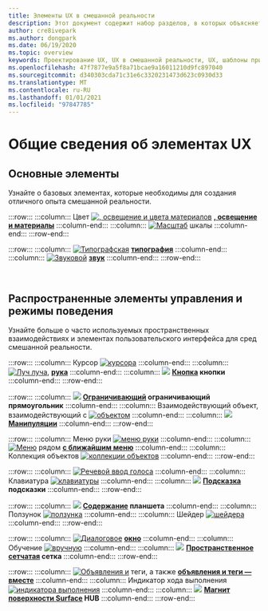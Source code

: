 ```yaml
---
title: Элементы UX в смешанной реальности
description: Этот документ содержит набор разделов, в которых объясняется, как проектировать устройства смешанной реальности.
author: cre8ivepark
ms.author: dongpark
ms.date: 06/19/2020
ms.topic: overview
keywords: Проектирование UX, UX в смешанной реальности, UX, шаблоны приложений, элементы управления, стиль, HoloLens, взаимодействие, пространственное взаимодействие, пространственный пользовательский интерфейс, элементы UX, варианты поведения, стандартные блоки, типографские цвета, гарнитура смешанной реальности, гарнитура Windows Mixed Reality, гарнитура виртуальной реальности, HoloLens, МРТК, набор средств смешанной реальности
ms.openlocfilehash: 47f7877e9a5f8a71bcae9a16011210d9fc897040
ms.sourcegitcommit: d340303cda71c31e6c3320231473d623c0930d33
ms.translationtype: MT
ms.contentlocale: ru-RU
ms.lasthandoff: 01/01/2021
ms.locfileid: "97847785"
---
```

# <a name="ux-elements-overview"></a>Общие сведения об элементах UX

## <a name="foundational-elements"></a>Основные элементы
Узнайте о базовых элементах, которые необходимы для создания отличного опыта смешанной реальности.

:::row:::
    :::column:::
       Цвет [ ![ , освещение и цвета материалов](images/640px-fragments.png)](color-light-and-materials.md) **[, освещение и материалы](color-light-and-materials.md)**
    :::column-end:::
    :::column:::
       [ ![ Масштаб](images/volvo-cars-microsoft-hololens-experience01-640px.png)](scale.md) шкалы **[](scale.md)**
    :::column-end:::
:::row-end:::

:::row:::
    :::column:::
       [ ![ Типографская](images/typography-cover.png)](typography.md) **[типография](typography.md)**
    :::column-end:::
    :::column:::
       [ ![ Звуковой](images/spatialaudio.png)](spatial-sound-design.md) **[звук](spatial-sound-design.md)**
    :::column-end:::
:::row-end:::

<br>

## <a name="common-controls-and-behaviors"></a>Распространенные элементы управления и режимы поведения
Узнайте больше о часто используемых пространственных взаимодействиях и элементах пользовательского интерфейса для сред смешанной реальности.

:::row:::
    :::column:::
       Курсор [ ![ курсора](images/UX_Hero_Cursor.jpg)](cursors.md) **[](cursors.md)**
    :::column-end:::
    :::column:::
       [ ![ Луч луча,](images/UX_Hero_HandRay.jpg)](point-and-commit.md) **[рука](point-and-commit.md)**
    :::column-end:::
    :::column:::
       [ ![](images/UX_Hero_Button.jpg)](button.md) **[Кнопка](button.md) кнопки**
    :::column-end:::
:::row-end:::

:::row:::
    :::column:::
       [ ![](images/UX_Hero_BoundingBox.jpg)](app-bar-and-bounding-box.md) **[Ограничивающий](app-bar-and-bounding-box.md) ограничивающий прямоугольник**
    :::column-end:::
    :::column:::
       Взаимодействующий объект, взаимодействующий с [ ![ объектом](images/UX_Hero_Interactable.jpg)](interactable-object.md) **[](interactable-object.md)**
    :::column-end:::
    :::column:::
       [ ![](images/UX_Hero_Manipulation.jpg)](direct-manipulation.md) **[Манипуляции](direct-manipulation.md)**
    :::column-end:::
:::row-end:::

:::row:::
    :::column:::
       Меню руки [ ![ меню руки](images/UX_Hero_HandMenu.jpg)](hand-menu.md) **[](hand-menu.md)**
    :::column-end:::
    :::column:::
       [ ![ Меню](images/UX_Hero_NearMenu.jpg)](near-menu.md) рядом **[с ближайшим меню](near-menu.md)**
    :::column-end:::
    :::column:::
       Коллекция объектов [ ![ коллекции объектов](images/UX_Hero_ObjectCollection.jpg)](object-collection.md) **[](object-collection.md)**
    :::column-end:::
:::row-end:::

:::row:::
    :::column:::
       [ ![ Речевой ввод голоса](images/UX_Hero_VoiceCommand.jpg)](voice-input.md) **[](voice-input.md)**
    :::column-end:::
    :::column:::
       Клавиатура [ ![ клавиатуры](images/UX_Hero_Keyboard.jpg)](keyboard.md) **[](keyboard.md)**
    :::column-end:::
    :::column:::
       [ ![](images/UX_Hero_Tooltip.jpg)](tooltip.md) **[Подсказка](tooltip.md) подсказки**
    :::column-end:::
:::row-end:::

:::row:::
    :::column:::
       [ ![](images/UX_Hero_Slate.jpg)](slate.md) **[Содержание](slate.md) планшета**
    :::column-end:::
    :::column:::
       Ползунок [ ![ ползунка](images/UX_Hero_Slider.jpg)](slider.md) **[](slider.md)**
    :::column-end:::
    :::column:::
        Шейдер [ ![ шейдера](images/UX_Hero_StandardShader.jpg)](shader.md) **[](shader.md)**
    :::column-end:::
:::row-end:::

:::row:::
    :::column:::
       [ ![ Диалоговое](images/MRTK_UX_Dialog.jpg)](dialog-ui.md) **[окно](dialog-ui.md)**
    :::column-end:::
    :::column:::
       Обучение [ ![ вручную](images/HandCoach/MRTK_handCoach.jpg)](hand-coach.md) **[](hand-coach.md)**
    :::column-end:::
    :::column:::
       [ ![](images/MRTK_PulseShader_SpatialMesh.gif)](spatial-mesh-ux.md) **[Пространственное сетчатая](spatial-mesh-ux.md) сетка**
    :::column-end:::
:::row-end:::

:::row:::
    :::column:::
        [ ![ Объявления и](images/MRTK_TagAlong.gif)](billboarding-and-tag-along.md) теги, а также **[объявления и теги — вместе](billboarding-and-tag-along.md)**
    :::column-end:::
    :::column:::
       Индикатор хода выполнения [ ![ индикатора выполнения](images/MRTK_ProgressIndicator.gif)](progress.md) **[](progress.md)**
    :::column-end:::
    :::column:::
       [ ![](images/MRTK_SurfaceMagnetism.gif)](surface-magnetism.md) **[Магнит поверхности Surface](surface-magnetism.md) HUB**
    :::column-end:::
:::row-end:::

<br>
